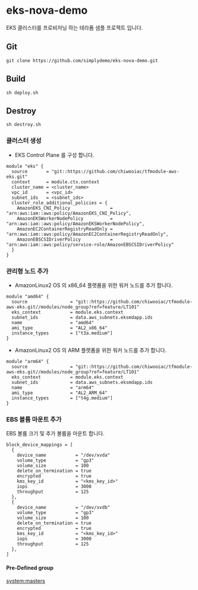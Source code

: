 # eks-nova-demo

EKS 클러스터를 프로비저닝 하는 테라폼 샘플 프로젝트 입니다.

## Git
```
git clone https://github.com/simplydemo/eks-nova-demo.git
```

## Build

```
sh deploy.sh
```

## Destroy
```
sh destroy.sh
```

### 클러스터 생성

- EKS Control Plane 를 구성 합니다.

```
module "eks" {
  source       = "git::https://github.com/chiwooiac/tfmodule-aws-eks.git"
  context      = module.ctx.context
  cluster_name = <cluster_name>
  vpc_id       = <vpc_id>
  subnet_ids   = <subnet_ids>
  cluster_role_additional_policies = {
    AmazonEKS_CNI_Policy               = "arn:aws:iam::aws:policy/AmazonEKS_CNI_Policy",
    AmazonEKSWorkerNodePolicy          = "arn:aws:iam::aws:policy/AmazonEKSWorkerNodePolicy",
    AmazonEC2ContainerRegistryReadOnly = "arn:aws:iam::aws:policy/AmazonEC2ContainerRegistryReadOnly",
    AmazonEBSCSIDriverPolicy           = "arn:aws:iam::aws:policy/service-role/AmazonEBSCSIDriverPolicy"
  }
}
```

### 관리형 노드 추가

- AmazonLinux2 OS 의 x86_64 플랫폼을 위한 워커 노드를 추가 합니다.

```
module "amd64" {
  source                = "git::https://github.com/chiwooiac/tfmodule-aws-eks.git//modules/node_group?ref=feature/LT101"
  eks_context           = module.eks.context
  subnet_ids            = data.aws_subnets.eksmdapp.ids
  name                  = "amd64"
  ami_type              = "AL2_x86_64"
  instance_types        = ["t3a.medium"]
}
```

- AmazonLinux2 OS 의 ARM 플랫폼을 위한 워커 노드를 추가 합니다.

```
module "arm64" {
  source                = "git::https://github.com/chiwooiac/tfmodule-aws-eks.git//modules/node_group?ref=feature/LT101"
  eks_context           = module.eks.context
  subnet_ids            = data.aws_subnets.eksmdapp.ids
  name                  = "arm64"
  ami_type              = "AL2_ARM_64"
  instance_types        = ["t4g.medium"]
}
```

### EBS 볼륨 마운트 추가

EBS 볼륨 크기 및 추가 볼륨을 마운트 합니다.  

```hcl
block_device_mappings = [
  {
    device_name           = "/dev/xvda" 
    volume_type           = "gp3"
    volume_size           = 100
    delete_on_termination = true
    encrypted             = true
    kms_key_id            = "<kms_key_id>"
    iops                  = 3000
    throughput            = 125
  },
  {
    device_name           = "/dev/xvdb"
    volume_type           = "gp3"
    volume_size           = 100
    delete_on_termination = true
    encrypted             = true
    kms_key_id            = "<kms_key_id>"
    iops                  = 3000
    throughput            = 125
  },  
]
```

#### Pre-Defined group

[system:masters](https://github.com/kubernetes/kubernetes/blob/v1.28.0/cmd/kubeadm/app/constants/constants.go#L173)
